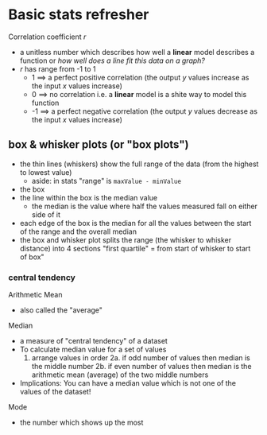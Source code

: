 # Basic stats refresher

Correlation coefficient $r$

* a unitless number which describes how well a **linear** model describes a function or _how well does a line fit this data on a graph?_
* $r$ has range from -1 to 1
    * 1 $\implies$ a perfect positive correlation (the output $y$ values increase as the input $x$ values increase)
    * 0 $\implies$ no correlation i.e. a **linear** model is a shite way to model this function
    * -1 $\implies$ a perfect negative correlation (the output $y$ values decrease as the input $x$ values increase)

## box & whisker plots (or "box plots")

* the thin lines (whiskers) show the full range of the data (from the highest to lowest value)
    * aside: in stats "range" is `maxValue - minValue`
* the box
* the line within the box is the median value
    * the median is the value where half the values measured fall on either side of it
* each edge of the box is the median for all the values between the start of the range and the overall median
* the box and whisker plot splits the range (the whisker to whisker distance) into 4 sections
    "first quartile" = from start of whisker to start of box"

### central tendency

Arithmetic Mean

* also called the "average"

Median

* a measure of "central tendency" of a dataset
* To calculate median value for a set of values
    1. arrange values in order
        2a. if odd number of values then median is the middle number
        2b. if even number of values then median is the arithmetic mean (average) of the two middle numbers
* Implications: You can have a median value which is not one of the values of the dataset!

Mode

* the number which shows up the most
